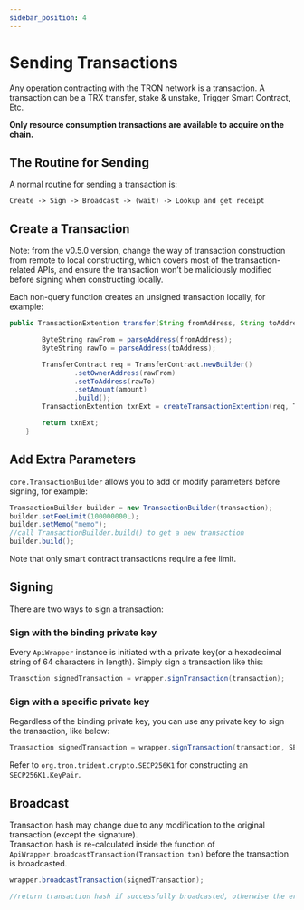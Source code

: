 ```yaml
---
sidebar_position: 4
---
```


# Sending Transactions


Any operation contracting with the TRON network is a transaction. A transaction can be a TRX transfer, stake & unstake, Trigger Smart Contract, Etc.

**Only resource consumption transactions are available to acquire on the chain.**

## The Routine for Sending

A normal routine for sending a transaction is:

```text
Create -> Sign -> Broadcast -> (wait) -> Lookup and get receipt
```

## Create a Transaction

Note: from the v0.5.0 version, change the way of transaction construction from remote to local constructing, which covers most of the transaction-related APIs, and ensure the transaction won’t be maliciously modified before signing when constructing locally.

Each non-query function creates an unsigned transaction locally, for example:

```java
public TransactionExtention transfer(String fromAddress, String toAddress, long amount) throws IllegalException {

        ByteString rawFrom = parseAddress(fromAddress);
        ByteString rawTo = parseAddress(toAddress);

        TransferContract req = TransferContract.newBuilder()
                .setOwnerAddress(rawFrom)
                .setToAddress(rawTo)
                .setAmount(amount)
                .build();
        TransactionExtention txnExt = createTransactionExtention(req, Transaction.Contract.ContractType.TransferContract);

        return txnExt;
    }
```

## Add Extra Parameters

`core.TransactionBuilder` allows you to add or modify parameters before signing, for example:

```java
TransactionBuilder builder = new TransactionBuilder(transaction);
builder.setFeeLimit(100000000L);
builder.setMemo("memo");
//call TransactionBuilder.build() to get a new transaction
builder.build();
```

Note that only smart contract transactions require a fee limit.

## Signing

There are two ways to sign a transaction:

### Sign with the binding private key

Every `ApiWrapper` instance is initiated with a private key(or a hexadecimal string of 64 characters in length). Simply sign a transaction like this:

```java
Transction signedTransaction = wrapper.signTransaction(transaction);
```

### Sign with a specific private key

Regardless of the binding private key, you can use any private key to sign the transaction, like below:

```java
Transaction signedTransaction = wrapper.signTransaction(transaction, SECP256K1.KeyPair);
```

Refer to `org.tron.trident.crypto.SECP256K1` for constructing an `SECP256K1.KeyPair`.

## Broadcast

Transaction hash may change due to any modification to the original transaction (except the signature).  
Transaction hash is re-calculated inside the function of  `ApiWrapper.broadcastTransaction(Transaction txn)` before the transaction is broadcasted.

```java
wrapper.broadcastTransaction(signedTransaction);

//return transaction hash if successfully broadcasted, otherwise the error code
```
